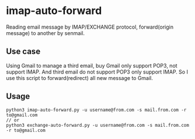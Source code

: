 # imap-auto-forward

Reading email message by IMAP/EXCHANGE protocol, forward(origin message) to another by senmail.

## Use case

Using Gmail to manage a third email, buy Gmail only support POP3,
not support IMAP.
And third email do not support POP3 only support IMAP.
So I use this script to forward(redirect) all new message to Gmail.

## Usage

```
python3 imap-auto-forward.py -u username@from.com -s mail.from.com -r to@gmail.com
// or
python3 exchange-auto-forward.py -u username@from.com -s mail.from.com -r to@gmail.com
```

